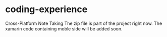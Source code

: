 # coding-experience
Cross-Platform Note Taking
The zip file is part of the project right now. The xamarin code containing moble side will be added soon. 
